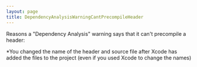 ```yaml
---
layout: page
title: DependencyAnalysisWarningCantPrecompileHeader
---
```




Reasons a "Dependency Analysis" warning says that it can't precompile a header:


*You changed the name of the header and source file after Xcode has added the files to the project (even if you used Xcode to change the names)

